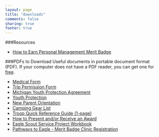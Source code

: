 ```yaml
---
layout: page
title: "downloads"
comments: false
sharing: true
footer: true
---
```


###Resources

* [How to Earn Personal Management Merit Badge](/personal-management/)


###PDFs to Download
Useful documents in portable document format (PDF). If your computer
does not have a PDF reader, you can get one for [free](http://get.adobe.com/reader/).

<ul>
  <li><a href="/downloads/bsa_medical_form.pdf">Medical Form</a></li>
  <li><a href="/downloads/TripPermissionForm.pdf">Trip Permission Form</a></li>
  <li><a href="/downloads/MichiganYouthProtectionAgreement.pdf">Michigan Youth Protection Agreement</a></li>
  <li><a href="/downloads/youth.pdf">Youth Protection</a></li>
  <li><a href="/downloads/Troop_534_New_Parent_Orientation_2012.pdf">New Parent Orientation</a></li>
  <li><a href="/downloads/camping_gear.pdf">Camping Gear List</a></li>
  <li><a href="/downloads/quickref.pdf">Troop Quick Reference Guide (1-page)</a></li>
  <li><a href="/downloads/present_award.png">How to Present and/or Receive an Award</a></li>
  <li><a href="/downloads/eagle_project.pdf">Eagle Scout Service Project Workbook</a></li>
  <li><a href="/downloads/merit_badge_clinic_registration.pdf">Pathways to Eagle - Merit Badge Clinic Registration</a></li>
</ul>

